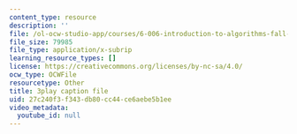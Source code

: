 ```yaml
---
content_type: resource
description: ''
file: /ol-ocw-studio-app/courses/6-006-introduction-to-algorithms-fall-2011/27c240f3f343db80cc44ce6aebe5b1ee_IFrvgSvZA0I.srt
file_size: 79985
file_type: application/x-subrip
learning_resource_types: []
license: https://creativecommons.org/licenses/by-nc-sa/4.0/
ocw_type: OCWFile
resourcetype: Other
title: 3play caption file
uid: 27c240f3-f343-db80-cc44-ce6aebe5b1ee
video_metadata:
  youtube_id: null
---
```

